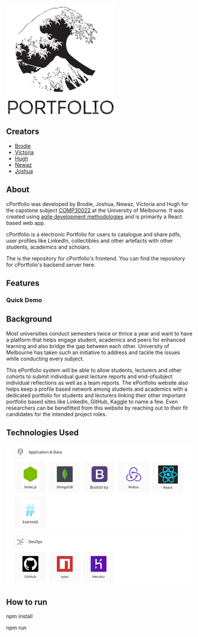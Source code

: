 ![Logo](/readme-images/Portfolio_cropped_new.png)

## Creators

* [Brodie](https://github.com/bxvd) 
* [Victoria](https://github.com/vyxnn)
* [Hugh](https://github.com/HughCornett)
* [Newaz](https://github.com/AlgoTron643)
* [Joshua](https://github.com/joshuaneff23)

## About

cPortfolio was developed by Brodie, Joshua, Newaz, Victoria and Hugh for the capstone subject [COMP30022](https://handbook.unimelb.edu.au/2020/subjects/comp30022) at the University of Melbourne. It was created using [agile development methodologies](https://drive.google.com/drive/folders/1mG3BdmEIAROik9fd3Uc7NkdbJ24uAVdT?fbclid=IwAR1vAZMsaJpmr-E09BJdYaW50tGc2w-sboJ6AbjLEk64D3H6GHmGWG-AC_M) and is primarily a React based web app.

cPortfolio is a electronic Portfolio for users to catalogue and share pdfs, user profiles like LinkedIn, collectibles and other artefacts with other students, academics and scholars.

The is the repository for cPortfolio's frontend. You can find the repository for cPortfolio's backend server here.

## Features

### Quick Demo

## Background

Most universities conduct semesters twice or thrice a year and want to have a platform that helps engage student, academics and peers for enhanced learning and also bridge the gap between each other. University of Melbourne has taken such an initiative to address and tackle the issues while conducting every subject. 

This ePortfolio system will be able to allow students, lecturers and other cohorts to submit individual guest lecture reports and end-ofsubject individual reflections as well as a team reports. The ePortfolio website also helps keep a profile based network among students and academics with a dedicated portfolio for students and lecturers linking their other important portfolio based sites like LinkedIn, GitHub, Kaggle to name a few. Even researchers can be benefitted from this website by reaching out to their fit candidates for the intended project roles.

## Technologies Used
![Stack](/readme-images/stack.png)

## How to run

npm install 

npm run
